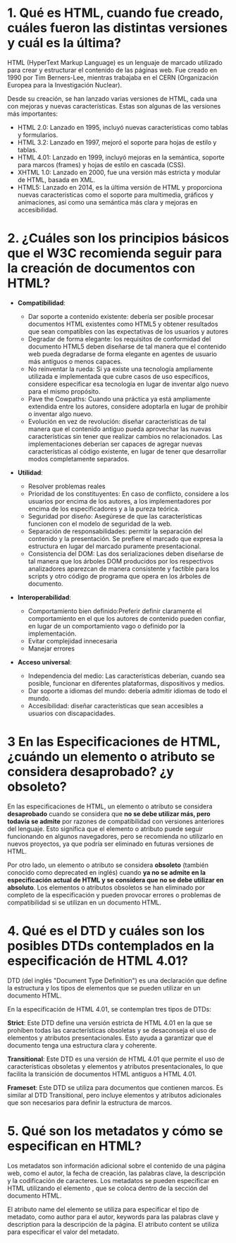 # 1. Qué es HTML, cuando fue creado, cuáles fueron las distintas versiones y cuál es la última?
HTML (HyperText Markup Language) es un lenguaje de marcado utilizado para crear y estructurar el contenido de las páginas web. Fue creado en 1990 por Tim Berners-Lee, mientras trabajaba en el CERN (Organización Europea para la Investigación Nuclear).

Desde su creación, se han lanzado varias versiones de HTML, cada una con mejoras y nuevas características. Estas son algunas de las versiones más importantes:

- HTML 2.0: Lanzado en 1995, incluyó nuevas características como tablas y formularios.
- HTML 3.2: Lanzado en 1997, mejoró el soporte para hojas de estilo y tablas.
- HTML 4.01: Lanzado en 1999, incluyó mejoras en la semántica, soporte para marcos (frames) y hojas de estilo en cascada (CSS).
- XHTML 1.0: Lanzado en 2000, fue una versión más estricta y modular de HTML, basada en XML.
- HTML5: Lanzado en 2014, es la última versión de HTML y proporciona nuevas características como el soporte para multimedia, gráficos y animaciones, así como una semántica más clara y mejoras en accesibilidad.

# 2. ¿Cuáles son los principios básicos que el W3C recomienda seguir para la creación de documentos con HTML?
- **Compatibilidad**:
    - Dar soporte a contenido existente: debería ser posible procesar documentos HTML existentes como HTML5 y obtener resultados que sean compatibles con las expectativas de los usuarios y autores
    - Degradar de forma elegante: los requisitos de conformidad del documento HTML5 deben diseñarse de tal manera que el contenido web pueda degradarse de forma elegante en agentes de usuario más antiguos o menos capaces.
    - No reinventar la rueda: Si ya existe una tecnología ampliamente utilizada e implementada que cubre casos de uso específicos, considere especificar esa tecnología en lugar de inventar algo nuevo para el mismo propósito.
    - Pave the Cowpaths: Cuando una práctica ya está ampliamente extendida entre los autores, considere adoptarla en lugar de prohibir o inventar algo nuevo.
    - Evolución en vez de revolución: diseñar características de tal manera que el contenido antiguo pueda aprovechar las nuevas características sin tener que realizar cambios no relacionados. Las implementaciones deberían ser capaces de agregar nuevas características al código existente, en lugar de tener que desarrollar modos completamente separados.
- **Utilidad**:
    - Resolver problemas reales
    - Prioridad de los constituyentes: En caso de conflicto, considere a los usuarios por encima de los autores, a los implementadores por encima de los especificadores y a la pureza teórica.
    - Seguridad por diseño: Asegúrese de que las características funcionen con el modelo de seguridad de la web.
    - Separación de responsabilidades: permitir la separación del contenido y la presentación. Se prefiere el marcado que expresa la estructura en lugar del marcado puramente presentacional.
    - Consistencia del DOM: Las dos serializaciones deben diseñarse de tal manera que los árboles DOM producidos por los respectivos analizadores aparezcan de manera consistente y factible para los scripts y otro    código de programa que opera en los árboles de documento.
- **Interoperabilidad**:
    - Comportamiento bien definido:Preferir definir claramente el comportamiento en el que los autores de contenido pueden confiar, en lugar de un comportamiento vago o definido por la implementación.
    - Evitar complejidad innecesaria
    - Manejar errores

- **Acceso universal**:
    - Independencia del medio: Las características deberían, cuando sea posible, funcionar en diferentes plataformas, dispositivos y medios.
    - Dar soporte a idiomas del mundo: debería admitir idiomas de todo el mundo.
    - Accesibilidad: diseñar características que sean accesibles a usuarios con discapacidades.

# 3 En las Especificaciones de HTML, ¿cuándo un elemento o atributo se considera desaprobado? ¿y obsoleto?
En las especificaciones de HTML, un elemento o atributo se considera **desaprobado** cuando se considera que **no se debe utilizar más, pero todavía se admite** por razones de compatibilidad con versiones anteriores del lenguaje. Esto significa que el elemento o atributo puede seguir funcionando en algunos navegadores, pero se recomienda no utilizarlo en nuevos proyectos, ya que podría ser eliminado en futuras versiones de HTML.

Por otro lado, un elemento o atributo se considera **obsoleto** (también conocido como deprecated en inglés) cuando **ya no se admite en la especificación actual de HTML y se considera que no se debe utilizar en absoluto**. Los elementos o atributos obsoletos se han eliminado por completo de la especificación y pueden provocar errores o problemas de compatibilidad si se utilizan en un documento HTML.

# 4. Qué es el DTD y cuáles son los posibles DTDs contemplados en la especificación de HTML 4.01?
DTD (del inglés "Document Type Definition") es una declaración que define la estructura y los tipos de elementos que se pueden utilizar en un documento HTML.

En la especificación de HTML 4.01, se contemplan tres tipos de DTDs:

**Strict**: Este DTD define una versión estricta de HTML 4.01 en la que se prohíben todas las características obsoletas y se desaconseja el uso de elementos y atributos presentacionales. Esto ayuda a garantizar que el documento tenga una estructura clara y coherente.

**Transitional**: Este DTD es una versión de HTML 4.01 que permite el uso de características obsoletas y elementos y atributos presentacionales, lo que facilita la transición de documentos HTML antiguos a HTML 4.01.

**Frameset**: Este DTD se utiliza para documentos que contienen marcos. Es similar al DTD Transitional, pero incluye elementos y atributos adicionales que son necesarios para definir la estructura de marcos.

# 5. Qué son los metadatos y cómo se especifican en HTML?
Los metadatos son información adicional sobre el contenido de una página web, como el autor, la fecha de creación, las palabras clave, la descripción y la codificación de caracteres. Los metadatos se pueden especificar en HTML utilizando el elemento <meta>, que se coloca dentro de la sección <head> del documento HTML.

El atributo name del elemento <meta> se utiliza para especificar el tipo de metadato, como author para el autor, keywords para las palabras clave y description para la descripción de la página. El atributo content se utiliza para especificar el valor del metadato.
